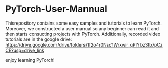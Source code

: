 # PyTorch-User-Mannual

Thisrepository contains some easy samples and tutorials to learn PyTorch. Moreover, we constructed a user manual so any beginner can read it and then starts consucting projects with PyTorch. 
Additionally, recorded video tutorials are in the google drive: https://drive.google.com/drive/folders/1f2o4r0Nsc1Wrxwir_qPIYbz3tb7pCzCE?usp=drive_link

enjoy learning PyTorch!
